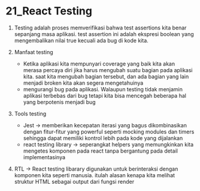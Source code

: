 # 21_React Testing 

1. Testing adalah proses memverifikasi bahwa test assertions kita benar sepanjang masa aplikasi. test assertion ini adalah ekspresi boolean yang mengembalikan nilai true kecuali ada bug di kode kita.

2. Manfaat testing
    - Ketika aplikasi kita mempunyari coverage yang baik kita akan merasa percaya diri jika harus mengubah suatu bagian pada aplikasi kita. saat kita mengubah bagian tersebut, dan ada bagian yang lain menjadi broken kita akan segera mengetahuinya
    - mengurangi bug pada aplikasi. Walaupun testing tidak menjamin aplikasi terbebas dari bug tetapi kita bisa mencegah beberapa hal yang berpotenis menjadi bug


3. Tools testing
    - Jest -> memberikan kecepatan iterasi yang bagus dikombinasikan dengan fitur-fitur yang powerful seperti mocking modules dan timers sehingga dapat memiliki kontrol lebih pada kode yang dijalankan
    - react testing library -> seperangkat helpers yang memungkinkan kita mengetes komponen pada react tanpa bergantung pada detail implementasinya

4. RTL -> React testing libarary digunakan untuk berinteraksi dengan komponen kita seperti manusia. itulah alasan kenapa kita melihat struktur HTML sebagai output dari fungsi render

